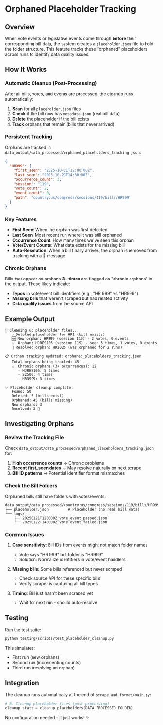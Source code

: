 # Orphaned Placeholder Tracking

## Overview

When vote events or legislative events come through **before** their corresponding bill data, the system creates a `placeholder.json` file to hold the folder structure. This feature tracks these "orphaned" placeholders across runs to identify data quality issues.

## How It Works

### Automatic Cleanup (Post-Processing)

After all bills, votes, and events are processed, the cleanup runs automatically:

1. **Scan** for all `placeholder.json` files
2. **Check** if the bill now has `metadata.json` (real bill data)
3. **Delete** the placeholder if the bill exists
4. **Track** orphans that remain (bills that never arrived)

### Persistent Tracking

Orphans are tracked in `data_output/data_processed/orphaned_placeholders_tracking.json`:

```json
{
  "HR999": {
    "first_seen": "2025-10-21T12:00:00Z",
    "last_seen": "2025-10-23T14:30:00Z",
    "occurrence_count": 3,
    "session": "119",
    "vote_count": 2,
    "event_count": 0,
    "path": "country:us/congress/sessions/119/bills/HR999"
  }
}
```

### Key Features

- **First Seen**: When the orphan was first detected
- **Last Seen**: Most recent run where it was still orphaned
- **Occurrence Count**: How many times we've seen this orphan
- **Vote/Event Counts**: What data exists for the missing bill
- **Auto-Resolution**: When a bill finally arrives, the orphan is removed from tracking with a 🎉 message

### Chronic Orphans

Bills that appear as orphans **3+ times** are flagged as "chronic orphans" in the output. These likely indicate:

- **Typos** in vote/event bill identifiers (e.g., "HR 999" vs "HR999")
- **Missing bills** that weren't scraped but had related activity
- **Data quality issues** from the source API

## Example Output

```
🧹 Cleaning up placeholder files...
   ✓ Deleted placeholder for HR1 (bill exists)
   🆕 New orphan: HR999 (session 119) - 2 votes, 0 events
   ⚠️  Orphan: HJRES105 (session 119) - seen 3 times, 1 votes, 0 events
   🎉 Resolved orphan: HR2025 (was orphaned for 2 runs)

📋 Orphan tracking updated: orphaned_placeholders_tracking.json
   Total orphans being tracked: 45
   ⚠️  Chronic orphans (3+ occurrences): 12
      - HJRES105: 5 times
      - S2500: 4 times
      - HR3999: 3 times

✨ Placeholder cleanup complete:
   Found: 50
   Deleted: 5 (bills exist)
   Orphaned: 45 (bills missing)
   New orphans: 3
   Resolved: 2 🎉
```

## Investigating Orphans

### Review the Tracking File

Check `data_output/data_processed/orphaned_placeholders_tracking.json` for:

1. **High occurrence counts** → Chronic problems
2. **Recent first_seen dates** → May resolve naturally on next scrape
3. **Bill ID patterns** → Potential identifier format mismatches

### Check the Bill Folders

Orphaned bills still have folders with votes/events:

```
data_output/data_processed/country:us/congress/sessions/119/bills/HR999/
├── placeholder.json         # Placeholder (no real bill data)
└── logs/
    ├── 20250121T120000Z_vote_event_passed.json
    └── 20250122T140000Z_vote_event_failed.json
```

### Common Issues

1. **Case sensitivity**: Bill IDs from events might not match folder names

   - Vote says "HR 999" but folder is "HR999"
   - Solution: Normalize identifiers in vote/event handlers

2. **Missing bills**: Some bills referenced but never scraped

   - Check source API for these specific bills
   - Verify scraper is capturing all bill types

3. **Timing**: Bill just hasn't been scraped yet
   - Wait for next run - should auto-resolve

## Testing

Run the test suite:

```bash
python testing/scripts/test_placeholder_cleanup.py
```

This simulates:

- First run (new orphans)
- Second run (incrementing counts)
- Third run (resolving an orphan)

## Integration

The cleanup runs automatically at the end of `scrape_and_format/main.py`:

```python
# 6. Cleanup placeholder files (post-processing)
cleanup_stats = cleanup_placeholders(DATA_PROCESSED_FOLDER)
```

No configuration needed - it just works! ✨

